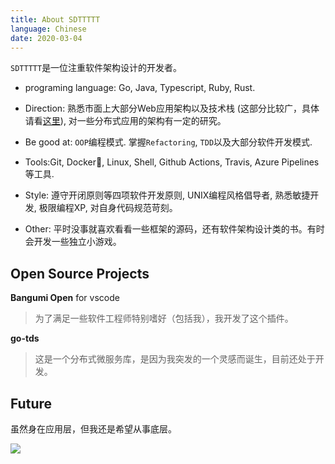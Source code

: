 ```yaml
---
title: About SDTTTTT
language: Chinese
date: 2020-03-04
---
```


`SDTTTTT`是一位注重软件架构设计的开发者。

- programing language: Go, Java, Typescript, Ruby, Rust. 

- Direction: 熟悉市面上大部分Web应用架构以及技术栈
(这部分比较广，具体请看[这里](/posts/todo)), 
对一些分布式应用的架构有一定的研究。

- Be good at: `OOP`编程模式. 掌握`Refactoring`, `TDD`以及大部分软件开发模式. 

- Tools:Git, Docker🐬,  Linux, Shell, Github Actions, Travis, Azure Pipelines等工具.

- Style: 遵守开闭原则等四项软件开发原则, UNIX编程风格倡导者, 熟悉敏捷开发, 极限编程XP, 对自身代码规范苛刻。

- Other: 平时没事就喜欢看看一些框架的源码，还有软件架构设计类的书。有时会开发一些独立小游戏。

## Open Source Projects

**Bangumi Open** for vscode

> 为了满足一些软件工程师特别嗜好（包括我），我开发了这个插件。

**go-tds**

> 这是一个分布式微服务库，是因为我突发的一个灵感而诞生，目前还处于开发。

## Future

虽然身在应用层，但我还是希望从事底层。

![](/gophers.png)
